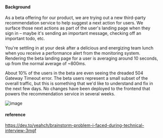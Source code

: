 #### Background
As a beta offering for our product, we are trying out a new third-party recommendation service to help suggest a next action for users. We surface those next actions as part of the user's landing page when they sign in – maybe it's sending an important message, checking off an important todo, etc.

You're settling in at your desk after a delicious and energizing team lunch when you receive a performance alert from the monitoring system. Rendering the beta landing page for a user is averaging around 10 seconds, up from the normal average of ~800ms.

About 10% of the users in the beta are even seeing the dreaded 504 Gateway Timeout error. The beta users represent a small subset of the overall traffic, but this is something that we'd like to understand and fix in the next few days.
No changes have been deployed to the frontend that powers the recommendation service in several weeks.

![image](https://github.com/taixingbi/interview-question/blob/master/general/loading%20web%20slowly/2.png)


#### reference
https://dev.to/yeahch/brainstorm-problem-i-faced-during-technical-interview-3mgf
